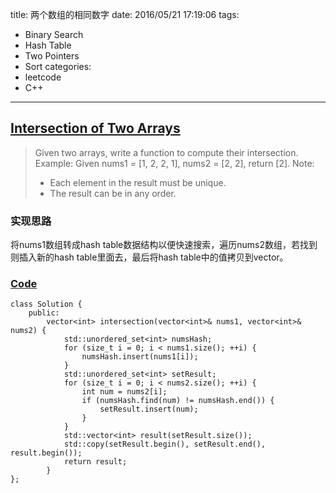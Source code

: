 title: 两个数组的相同数字
date: 2016/05/21 17:19:06
tags:
- Binary Search
- Hash Table
- Two Pointers
- Sort
categories:
- leetcode
- C++

---
## [Intersection of Two Arrays](https://leetcode.com/problems/intersection-of-two-arrays/)
> Given two arrays, write a function to compute their intersection.
> Example:
> Given nums1 = [1, 2, 2, 1], nums2 = [2, 2], return [2].
> Note:
> * Each element in the result must be unique.
> * The result can be in any order.

### 实现思路
将nums1数组转成hash table数据结构以便快速搜索，遍历nums2数组，若找到则插入新的hash table里面去，最后将hash table中的值拷贝到vector。

### [Code](https://github.com/Finalcheat/leetcode/blob/master/src/Intersection-of-Two-Arrays.cpp)
```
class Solution {
    public:
        vector<int> intersection(vector<int>& nums1, vector<int>& nums2) {
            std::unordered_set<int> numsHash;
            for (size_t i = 0; i < nums1.size(); ++i) {
                numsHash.insert(nums1[i]);
            }
            std::unordered_set<int> setResult;
            for (size_t i = 0; i < nums2.size(); ++i) {
                int num = nums2[i];
                if (numsHash.find(num) != numsHash.end()) {
                    setResult.insert(num);
                }
            }
            std::vector<int> result(setResult.size());
            std::copy(setResult.begin(), setResult.end(), result.begin());
            return result;
        }
};
```
